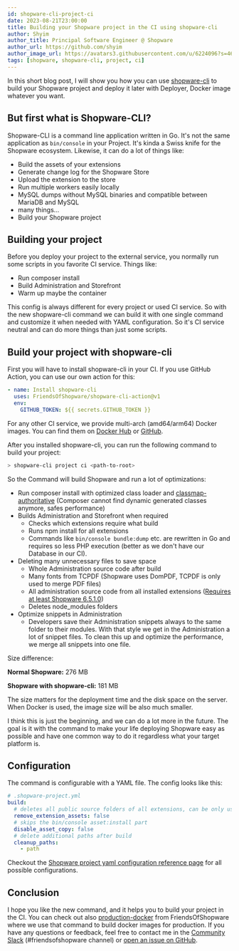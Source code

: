 ```yaml
---
id: shopware-cli-project-ci
date: 2023-08-21T23:00:00
title: Building your Shopware project in the CI using shopware-cli
author: Shyim
author_title: Principal Software Engineer @ Shopware
author_url: https://github.com/shyim
author_image_url: https://avatars3.githubusercontent.com/u/6224096?s=460&u=18be3a2d46f07dd42fc2b6dee9b4b9b68bca28d2&v=4
tags: [shopware, shopware-cli, project, ci]
---
```


In this short blog post, I will show you how you can use [shopware-cli](https://github.com/FriendsOfShopware/shopware-cli) to build your Shopware project and deploy it later with Deployer, Docker image whatever you want.

## But first what is Shopware-CLI?

Shopware-CLI is a command line application written in Go. It's not the same application as `bin/console` in your Project. It's kinda a Swiss knife for the Shopware ecosystem. Likewise, it can do a lot of things like:
- Build the assets of your extensions
- Generate change log for the Shopware Store
- Upload the extension to the store
- Run multiple workers easily locally
- MySQL dumps without MySQL binaries and compatible between MariaDB and MySQL
- many things...
- Build your Shopware project

## Building your project

Before you deploy your project to the external service, you normally run some scripts in you favorite CI service. Things like:
- Run composer install
- Build Administration and Storefront
- Warm up maybe the container

This config is always different for every project or used CI service. So with the new shopware-cli command we can build it with one single command and customize it when needed with YAML configuration. So it's CI service neutral and can do more things than just some scripts.

## Build your project with shopware-cli

First you will have to install shopware-cli in your CI. If you use GitHub Action, you can use our own action for this:

```yaml
- name: Install shopware-cli
  uses: FriendsOfShopware/shopware-cli-action@v1
  env:
    GITHUB_TOKEN: ${{ secrets.GITHUB_TOKEN }}
```

For any other CI service, we provide multi-arch (amd64/arm64) Docker images. You can find them on [Docker Hub](https://hub.docker.com/r/friendsofshopware/shopware-cli) or [GitHub](https://github.com/FriendsOfShopware/shopware-cli/pkgs/container/shopware-cli).

After you installed shopware-cli, you can run the following command to build your project:

```bash
> shopware-cli project ci <path-to-root>
```

So the Command will build Shopware and run a lot of optimizations:

- Run composer install with optimized class loader and [classmap-authoritative](https://getcomposer.org/doc/articles/autoloader-optimization.md#what-does-it-do--2) (Composer cannot find dynamic generated classes anymore, safes performance)
- Builds Administration and Storefront when required
    - Checks which extensions require what build
    - Runs npm install for all extensions
    - Commands like `bin/console bundle:dump` etc. are rewritten in Go and requires so less PHP execution (better as we don't have our Database in our CI).
- Deleting many unnecessary files to save space 
    - Whole Administration source code after build
    - Many fonts from TCPDF (Shopware uses DomPDF, TCPDF is only used to merge PDF files)
    - All administration source code from all installed extensions ([Requires at least Shopware 6.5.1.0](https://github.com/shopware/platform/commit/d5798c87037e25624c25f895cfbce5e8cef4be9a))
    - Deletes node_modules folders
- Optimize snippets in Administration
    - Developers save their Administration snippets always to the same folder to their modules. With that style we get in the Administration a lot of snippet files. To clean this up and optimize the performance, we merge all snippets into one file.

Size difference:

**Normal Shopware:** 276 MB

**Shopware with shopware-cli:** 181 MB

The size matters for the deployment time and the disk space on the server. When Docker is used, the image size will be also much smaller.

I think this is just the beginning, and we can do a lot more in the future. The goal is it with the command to make your life deploying Shopware easy as possible and have one common way to do it regardless what your target platform is.

## Configuration

The command is configurable with a YAML file. The config looks like this:

```yaml
# .shopware-project.yml
build:
  # deletes all public source folders of all extensions, can be only used when /bundles is served from local and not external CDN
  remove_extension_assets: false
  # skips the bin/console asset:install part
  disable_asset_copy: false
  # delete additional paths after build
  cleanup_paths:
    - path
```

Checkout the [Shopware project yaml configuration reference page](https://sw-cli.fos.gg/shopware-project-yml-schema/) for all possible configurations.

## Conclusion

I hope you like the new command, and it helps you to build your project in the CI. You can check out also [production-docker](https://github.com/FriendsOfShopware/production-docker) from FriendsOfShopware where we use that command to build docker images for production.
If you have any questions or feedback, feel free to contact me in the [Community Slack](https://slack.shopware.com) (#friendsofshopware channel) or [open an issue on GitHub](https://github.com/FriendsOfShopware/shopware-cli/issues).
